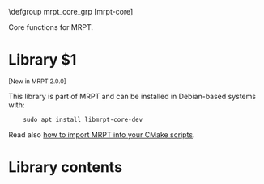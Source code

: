 \defgroup mrpt_core_grp [mrpt-core]

Core functions for MRPT.

# Library $1
<small> [New in MRPT 2.0.0] </small>

This library is part of MRPT and can be installed in Debian-based systems with:

		sudo apt install libmrpt-core-dev

Read also [how to import MRPT into your CMake scripts](mrpt_from_cmake.html).

# Library contents
